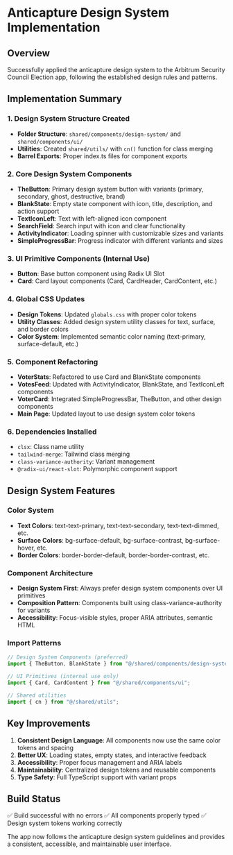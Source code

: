 # Anticapture Design System Implementation

## Overview

Successfully applied the anticapture design system to the Arbitrum Security Council Election app, following the established design rules and patterns.

## Implementation Summary

### 1. Design System Structure Created
- **Folder Structure**: `shared/components/design-system/` and `shared/components/ui/`
- **Utilities**: Created `shared/utils/` with `cn()` function for class merging
- **Barrel Exports**: Proper index.ts files for component exports

### 2. Core Design System Components
- **TheButton**: Primary design system button with variants (primary, secondary, ghost, destructive, brand)
- **BlankState**: Empty state component with icon, title, description, and action support
- **TextIconLeft**: Text with left-aligned icon component
- **SearchField**: Search input with icon and clear functionality
- **ActivityIndicator**: Loading spinner with customizable sizes and variants
- **SimpleProgressBar**: Progress indicator with different variants and sizes

### 3. UI Primitive Components (Internal Use)
- **Button**: Base button component using Radix UI Slot
- **Card**: Card layout components (Card, CardHeader, CardContent, etc.)

### 4. Global CSS Updates
- **Design Tokens**: Updated `globals.css` with proper color tokens
- **Utility Classes**: Added design system utility classes for text, surface, and border colors
- **Color System**: Implemented semantic color naming (text-primary, surface-default, etc.)

### 5. Component Refactoring
- **VoterStats**: Refactored to use Card and BlankState components
- **VotesFeed**: Updated with ActivityIndicator, BlankState, and TextIconLeft components
- **VoterCard**: Integrated SimpleProgressBar, TheButton, and other design components
- **Main Page**: Updated layout to use design system color tokens

### 6. Dependencies Installed
- `clsx`: Class name utility
- `tailwind-merge`: Tailwind class merging
- `class-variance-authority`: Variant management
- `@radix-ui/react-slot`: Polymorphic component support

## Design System Features

### Color System
- **Text Colors**: text-text-primary, text-text-secondary, text-text-dimmed, etc.
- **Surface Colors**: bg-surface-default, bg-surface-contrast, bg-surface-hover, etc.
- **Border Colors**: border-border-default, border-border-contrast, etc.

### Component Architecture
- **Design System First**: Always prefer design system components over UI primitives
- **Composition Pattern**: Components built using class-variance-authority for variants
- **Accessibility**: Focus-visible styles, proper ARIA attributes, semantic HTML

### Import Patterns
```typescript
// Design System Components (preferred)
import { TheButton, BlankState } from "@/shared/components/design-system";

// UI Primitives (internal use only)
import { Card, CardContent } from "@/shared/components/ui";

// Shared utilities
import { cn } from "@/shared/utils";
```

## Key Improvements

1. **Consistent Design Language**: All components now use the same color tokens and spacing
2. **Better UX**: Loading states, empty states, and interactive feedback
3. **Accessibility**: Proper focus management and ARIA labels
4. **Maintainability**: Centralized design tokens and reusable components
5. **Type Safety**: Full TypeScript support with variant props

## Build Status
✅ Build successful with no errors
✅ All components properly typed
✅ Design system tokens working correctly

The app now follows the anticapture design system guidelines and provides a consistent, accessible, and maintainable user interface.
